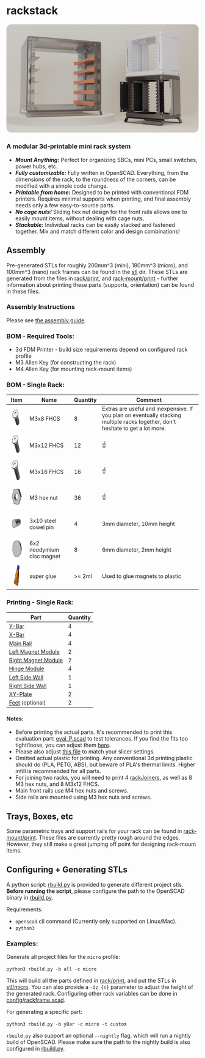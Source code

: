 # rackstack

![display](media/renders/rackDisplayRounded.png)

### A modular 3d-printable mini rack system
- ***Mount Anything:*** Perfect for organizing SBCs, mini PCs, small switches, power hubs, etc.
- ***Fully customizable:*** Fully written in OpenSCAD. Everything, from the dimensions of the rack, to the roundness of the corners, can be modified with a simple code change.
- ***Printable from home:*** Designed to be printed with conventional FDM printers. Requires minimal supports when printing, and final assembly needs only a few easy-to-source parts. 
- ***No cage nuts!*** Sliding hex nut design for the front rails allows one to easily mount items, without dealing with cage nuts.
- ***Stackable:*** Individual racks can be easily stacked and fastened together. Mix and match different color and design combinations!

## Assembly

Pre-generated STLs for roughly 200mm^3 (mini), 180mm^3 (micro), and 100mm^3 (nano) rack frames can be found in the [stl](stl) dir.
These STLs are generated from the files in [rack/print](rack/print), and [rack-mount/print](rack-mount/print) - further information about printing these parts 
(supports, orientation) can be found in these files.

### Assembly Instructions
Please see [the assembly guide](./assembly-guide).

### BOM - Required Tools:
- 3d FDM Printer - build size requirements depend on configured rack profile
- M3 Allen Key (for constructing the rack)
- M4 Allen Key (for mounting rack-mount items)

### BOM - Single Rack:

| Item                                                          | Name                      | Quantity | Comment                                                                                                                          |
|---------------------------------------------------------------|---------------------------|----------|----------------------------------------------------------------------------------------------------------------------------------|
| <img src="media/bom/fhcs_short.gif"  height="60" width="72">  | M3x8 FHCS                 | 8        | Extras are useful and inexpensive. If you plan on eventually stacking multiple racks together, don't hesitate to get a lot more. |
| <img src="media/bom/fhcs_medium.gif"  height="60" width="72"> | M3x12 FHCS                | 12       | ☝️                                                                                                                               |
| <img src="media/bom/fhcs_long.gif"  height="60" width="72">   | M3x16 FHCS                | 16       | ☝️                                                                                                                               |
| <img src="media/bom/hex_nut.gif"  height="60" width="72">     | M3 hex nut                | 36       | ☝️                                                                                                                               |
| <img src="media/bom/dowel.gif"  height="60" width="72">       | 3x10 steel dowel pin      | 4        | 3mm diameter, 10mm height                                                                                                        |
| <img src="media/bom/magnet.gif"  height="60" width="72">      | 6x2 neodymium disc magnet | 8        | 6mm diameter, 2mm height                                                                                                         |
| <img src="media/bom/glue.gif"  height="60" width="72">        | super glue                | \>= 2ml  | Used to glue magnets to plastic                                                                                                  |


### Printing - Single Rack:
| Part                                                         | Quantity |
|--------------------------------------------------------------|----------|
| [Y-Bar](./rack/print/yBar_P.scad)                            | 4        |
| [X-Bar](./rack/print/xBar_P.scad)                            | 4        |
| [Main Rail](./rack/print/mainRail_P.scad)                    | 4        |
| [Left Magnet Module](./rack/print/magnetModuleLeft_P.scad)   | 2        |
| [Right Magnet Module](./rack/print/magnetModuleRight_P.scad) | 2        |
| [Hinge Module](./rack/print/hingeModule.scad)                | 4        |
| [Left Side Wall](./rack/print/sideWallLeft_P.scad)           | 1        |
| [Right Side Wall](./rack/print/sideWallRight_P.scad)         | 1        |
| [XY-Plate](./rack/print/xyPlate_P.scad)                      | 2        |
| [Feet](./rack/print/rackFeet_P.scad) (optional)              | 2        |


#### Notes: 
- Before printing the actual parts. It's recommended to print this evaluation part: [eval_P.scad](./rack/print/eval_P.scad) to test tolerances. If you find the fits too tight/loose, you can adjust them [here](./config/slack.scad).
- Please also adjust [this file](./config/slicer.scad) to match your slicer settings.
- Omitted actual plastic for printing. Any conventional 3d printing plastic should do (PLA, PETG, ABS),
but beware of PLA's thermal limits. Higher infill is recommended for all parts.
- For joining two racks, you will need to print 4 [rackJoiners](./rack/print/rackJoiner_P.scad), as well as 8 M3 hex nuts, and 8 M3x12 FHCS.
- Main front rails use M4 hex nuts and screws.
- Side rails are mounted using M3 hex nuts and screws.


## Trays, Boxes, etc

Some parametric trays and support rails for your rack can be found in [rack-mount/print](./rack-mount/print).
These files are currently pretty rough around the edges. However, they still make a great jumping off point for designing 
rack-mount items.

## Configuring + Generating STLs
A python script:  [rbuild.py](./rbuild.py) is provided to generate different project stls. **Before running the script**, please 
configure the path to the OpenSCAD binary in [rbuild.py](./rbuild.py).

Requirements:
  - `openscad` cli command (Currently only supported on Linux/Mac). 
  - `python3`

### Examples:
Generate all project files for the `micro` profile:

`python3 rbuild.py -b all -c micro`

This will build all the parts defined in [rack/print](./rack/print), and put the STLs in [stl/micro](./stl/micro). 
You can also provide a `-dz {n}` parameter to adjust the height of the generated rack. Configuring other rack
variables can be done in [config/rackframe.scad](./config/rackFrame.scad).

For generating a specific part: 

`python3 rbuild.py -b yBar -c micro -t custom`

`rbuild.py` also support an optional `--nightly` flag, which will run a nightly build of OpenSCAD. Please make sure the
path to the nightly build is also configured in [rbuild.py](./rbuild.py).